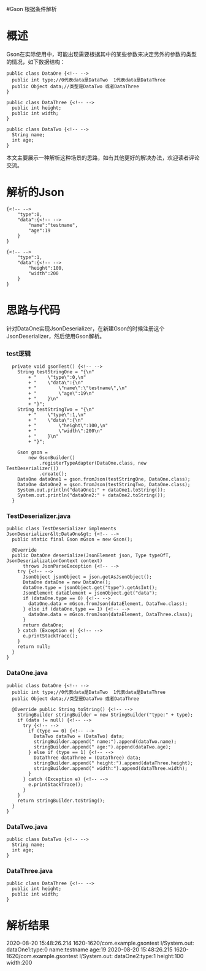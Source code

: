 #Gson 根据条件解析
# 概述

Gson在实际使用中，可能出现需要根据其中的某些参数来决定另外的参数的类型的情况，如下数据结构：

```
public class DataOne {<!-- -->
  public int type;//0代表data是DataTwo  1代表data是DataThree
  public Object data;//类型是DataTwo 或者DataThree
}

public class DataThree {<!-- -->
  public int height;
  public int width;
}

public class DataTwo {<!-- -->
  String name;
  int age;
}

```

本文主要展示一种解析这种场景的思路，如有其他更好的解决办法，欢迎读者评论交流。

# 解析的Json

```
{<!-- -->
    "type":0,
    "data":{<!-- -->
        "name":"testname",
        "age":19
    }
}

```

```
{<!-- -->
    "type":1,
    "data":{<!-- -->
        "height":100,
        "width":200
    }
}

```

# 思路与代码

针对DataOne实现JsonDeserializer，在新建Gson的时候注册这个JsonDeserializer，然后使用Gson解析。

### test逻辑

```
  private void gsonTest() {<!-- -->
    String testStringOne = "{\n"
        + "    \"type\":0,\n"
        + "    \"data\":{\n"
        + "        \"name\":\"testname\",\n"
        + "        \"age\":19\n"
        + "    }\n"
        + "}";
    String testStringTwo = "{\n"
        + "    \"type\":1,\n"
        + "    \"data\":{\n"
        + "        \"height\":100,\n"
        + "        \"width\":200\n"
        + "    }\n"
        + "}";

    Gson gson =
        new GsonBuilder()
            .registerTypeAdapter(DataOne.class, new TestDeserializer())
            .create();
    DataOne dataOne1 = gson.fromJson(testStringOne, DataOne.class);
    DataOne dataOne2 = gson.fromJson(testStringTwo, DataOne.class);
    System.out.println("dataOne1:" + dataOne1.toString());
    System.out.println("dataOne2:" + dataOne2.toString());
  }

```

### TestDeserializer.java

```
public class TestDeserializer implements JsonDeserializer&lt;DataOne&gt; {<!-- -->
  public static final Gson mGson = new Gson();

  @Override
  public DataOne deserialize(JsonElement json, Type typeOfT, JsonDeserializationContext context)
      throws JsonParseException {<!-- -->
    try {<!-- -->
      JsonObject jsonObject = json.getAsJsonObject();
      DataOne dataOne = new DataOne();
      dataOne.type = jsonObject.get("type").getAsInt();
      JsonElement dataElement = jsonObject.get("data");
      if (dataOne.type == 0) {<!-- -->
        dataOne.data = mGson.fromJson(dataElement, DataTwo.class);
      } else if (dataOne.type == 1) {<!-- -->
        dataOne.data = mGson.fromJson(dataElement, DataThree.class);
      }
      return dataOne;
    } catch (Exception e) {<!-- -->
      e.printStackTrace();
    }
    return null;
  }
}

```

### DataOne.java

```
public class DataOne {<!-- -->
  public int type;//0代表data是DataTwo  1代表data是DataThree
  public Object data;//类型是DataTwo 或者DataThree

  @Override public String toString() {<!-- -->
    StringBuilder stringBuilder = new StringBuilder("type:" + type);
    if (data != null) {<!-- -->
      try {<!-- -->
        if (type == 0) {<!-- -->
          DataTwo dataTwo = (DataTwo) data;
          stringBuilder.append(" name:").append(dataTwo.name);
          stringBuilder.append(" age:").append(dataTwo.age);
        } else if (type == 1) {<!-- -->
          DataThree dataThree = (DataThree) data;
          stringBuilder.append(" height:").append(dataThree.height);
          stringBuilder.append(" width:").append(dataThree.width);
        }
      } catch (Exception e) {<!-- -->
        e.printStackTrace();
      }
    }
    return stringBuilder.toString();
  }
}

```

### DataTwo.java

```
public class DataTwo {<!-- -->
  String name;
  int age;
}

```

### DataThree.java

```
public class DataThree {<!-- -->
  public int height;
  public int width;
}

```

# 解析结果

>  
 2020-08-20 15:48:26.214 1620-1620/com.example.gsontest I/System.out: dataOne1:type:0 name:testname age:19 2020-08-20 15:48:26.215 1620-1620/com.example.gsontest I/System.out: dataOne2:type:1 height:100 width:200 
